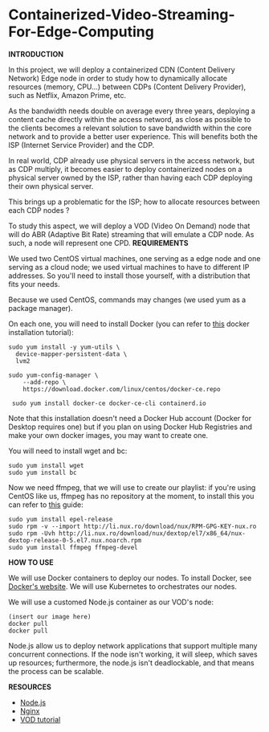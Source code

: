 # Containerized-Video-Streaming-For-Edge-Computing

**INTRODUCTION**

In this project, we will deploy a containerized CDN (Content Delivery Network) Edge node in order to study how to dynamically allocate resources (memory, CPU...) between CDPs (Content Delivery Provider), such as Netflix, Amazon Prime, etc.

As the bandwidth needs double on average every three years, deploying a content cache directly within the access netword, as close as possible to the clients becomes a relevant solution to save bandwidth within the core network and to provide a better user experience. This will benefits both the ISP (Internet Service Provider) and the CDP.

In real world, CDP already use physical servers in the access network, but as CDP multiply, it becomes easier to deploy containerized nodes on a physical server owned by the ISP, rather than having each CDP deploying their own physical server. 

This brings up a problematic for the ISP; how to allocate resources between each CDP nodes ?

To study this aspect, we will deploy a VOD (Video On Demand) node that will do ABR (Adaptive Bit Rate) streaming that will emulate a CDP node. As such, a node will represent one CPD.
**REQUIREMENTS**

We used two CentOS virtual machines, one serving as a edge node and one serving as a cloud node; we used virtual machines to have to different IP addresses. So you'll need to install those yourself, with a distribution that fits your needs.

Because we used CentOS, commands may changes (we used yum as a package manager).

On each one, you will need to install Docker (you can refer to [this](https://docs.docker.com/install/linux/docker-ce/centos/) docker installation tutorial):
```
sudo yum install -y yum-utils \
  device-mapper-persistent-data \
  lvm2

sudo yum-config-manager \
    --add-repo \
    https://download.docker.com/linux/centos/docker-ce.repo
    
 sudo yum install docker-ce docker-ce-cli containerd.io
 ```
 Note that this installation doesn't need a Docker Hub account (Docker for Desktop requires one) but if you plan on using Docker Hub Registries and make your own docker images, you may want to create one.

You will need to install wget and bc:
 ```
 sudo yum install wget 
 sudo yum install bc
 ```

Now we need ffmpeg, that we will use to create our playlist:
if you're using CentOS like us, ffmpeg has no repository at the moment, to install this you can refer to [this](https://linuxize.com/post/how-to-install-ffmpeg-on-centos-7/) guide:
```
sudo yum install epel-release
sudo rpm -v --import http://li.nux.ro/download/nux/RPM-GPG-KEY-nux.ro
sudo rpm -Uvh http://li.nux.ro/download/nux/dextop/el7/x86_64/nux-dextop-release-0-5.el7.nux.noarch.rpm
sudo yum install ffmpeg ffmpeg-devel
```
**HOW TO USE**

We will use  Docker containers to deploy our nodes. To install Docker, see [Docker's website](https://www.docker.com/). 
We will use Kubernetes to orchestrates our nodes.

We will use a customed Node.js container as our VOD's node:
```
(insert our image here)
docker pull 
docker pull
```

Node.js allow us to deploy network applications that support multiple many concurrent connections. If the node isn't working, it will sleep, which saves up resources; furthermore, the node.js isn't deadlockable, and that means the process can be scalable.

**RESOURCES**

- [Node.js](https://nodejs.org/en/about/)
- [Nginx](https://www.nginx.com/)
- [VOD tutorial](https://selimatmaca.com/index.php/live-streaming?fbclid=IwAR0KnwW_2ctxplcA-JTfVU6rBrngZdmpCHoiYpAQses_os5REMfp_0Oy_0E)
